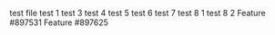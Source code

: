 test file
test 1
test 3
test 4
test 5
test 6
test 7
test 8 1
test 8 2
Feature #897531
Feature #897625
